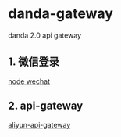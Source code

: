 # danda-gateway
danda 2.0 api gateway

## 1. 微信登录
[node wechat](https://github.com/node-webot/wechat)

## 2. api-gateway
[aliyun-api-gateway](https://www.npmjs.com/package/aliyun-api-gateway)
